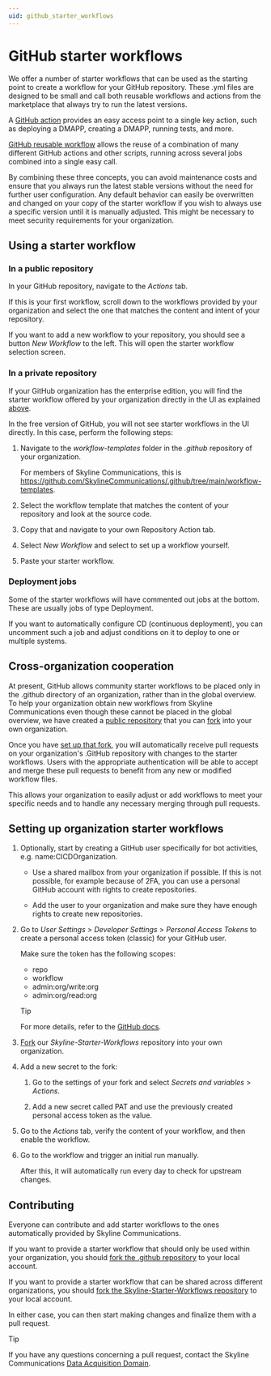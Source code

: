 ```yaml
---
uid: github_starter_workflows
---
```


# GitHub starter workflows

We offer a number of starter workflows that can be used as the starting point to create a workflow for your GitHub repository. These .yml files are designed to be small and call both reusable workflows and actions from the marketplace that always try to run the latest versions.

A [GitHub action](xref:Deploying_Automation_scripts_from_a_GitHub_repository) provides an easy access point to a single key action, such as deploying a DMAPP, creating a DMAPP, running tests, and more.

[GitHub reusable workflow](xref:github_reusable_workflows) allows the reuse of a combination of many different GitHub actions and other scripts, running across several jobs combined into a single easy call.

By combining these three concepts, you can avoid maintenance costs and ensure that you always run the latest stable versions without the need for further user configuration. Any default behavior can easily be overwritten and changed on your copy of the starter workflow if you wish to always use a specific version until it is manually adjusted. This might be necessary to meet security requirements for your organization.

## Using a starter workflow

### In a public repository

In your GitHub repository, navigate to the *Actions* tab.

If this is your first workflow, scroll down to the workflows provided by your organization and select the one that matches the content and intent of your repository.

If you want to add a new workflow to your repository, you should see a button *New Workflow* to the left. This will open the starter workflow selection screen.

### In a private repository

If your GitHub organization has the enterprise edition, you will find the starter workflow offered by your organization directly in the UI as explained [above](#in-a-public-repository).

In the free version of GitHub, you will not see starter workflows in the UI directly. In this case, perform the following steps:

1. Navigate to the *workflow-templates* folder in the *.github* repository of your organization.

   For members of Skyline Communications, this is <https://github.com/SkylineCommunications/.github/tree/main/workflow-templates>.

1. Select the workflow template that matches the content of your repository and look at the source code.

1. Copy that and navigate to your own Repository Action tab.

1. Select *New Workflow* and select to set up a workflow yourself.

1. Paste your starter workflow.

### Deployment jobs

Some of the starter workflows will have commented out jobs at the bottom. These are usually jobs of type Deployment.

If you want to automatically configure CD (continuous deployment), you can uncomment such a job and adjust conditions on it to deploy to one or multiple systems.

## Cross-organization cooperation

At present, GitHub allows community starter workflows to be placed only in the .github directory of an organization, rather than in the global overview. To help your organization obtain new workflows from Skyline Communications even though these cannot be placed in the global overview, we have created a [public repository](https://github.com/SkylineCommunications/Skyline-Starter-Workflows) that you can [fork](https://github.com/SkylineCommunications/Skyline-Starter-Workflows/fork) into your own organization.

Once you have [set up that fork](#setting-up-organization-starter-workflows), you will automatically receive pull requests on your organization's .GitHub repository with changes to the starter workflows. Users with the appropriate authentication will be able to accept and merge these pull requests to benefit from any new or modified workflow files.

This allows your organization to easily adjust or add workflows to meet your specific needs and to handle any necessary merging through pull requests.

## Setting up organization starter workflows

1. Optionally, start by creating a GitHub user specifically for bot activities, e.g. name:CICDOrganization.

   - Use a shared mailbox from your organization if possible. If this is not possible, for example because of 2FA, you can use a personal GitHub account with rights to create repositories.

   - Add the user to your organization and make sure they have enough rights to create new repositories.

1. Go to *User Settings* > *Developer Settings* > *Personal Access Tokens* to create a personal access token (classic) for your GitHub user.

   Make sure the token has the following scopes:
    - repo
    - workflow
    - admin:org/write:org
    - admin:org/read:org

   > [!TIP]
   > For more details, refer to the [GitHub docs](https://docs.github.com/en/authentication/keeping-your-account-and-data-secure/creating-a-personal-access-token).

1. [Fork](https://github.com/SkylineCommunications/Skyline-Starter-Workflows/fork) our *Skyline-Starter-Workflows* repository into your own organization.

1. Add a new secret to the fork:

   1. Go to the settings of your fork and select *Secrets and variables* > *Actions*.

   1. Add a new secret called PAT and use the previously created personal access token as the value.

1. Go to the *Actions* tab, verify the content of your workflow, and then enable the workflow.

1. Go to the workflow and trigger an initial run manually.

   After this, it will automatically run every day to check for upstream changes.

## Contributing

Everyone can contribute and add starter workflows to the ones automatically provided by Skyline Communications.

If you want to provide a starter workflow that should only be used within your organization, you should [fork the .github repository](https://github.com/SkylineCommunications/.github/fork) to your local account.

If you want to provide a starter workflow that can be shared across different organizations, you should [fork the Skyline-Starter-Workflows repository](https://github.com/SkylineCommunications/Skyline-Starter-Workflows/fork) to your local account.

In either case, you can then start making changes and finalize them with a pull request.

> [!TIP]
> If you have any questions concerning a pull request, contact the Skyline Communications [Data Acquisition Domain](mailTo:support.data-acquisition@skyline.be?subject=Pull%20Request%20-%20GitHub%20Workflow%20Contribution&body=Hello,).
